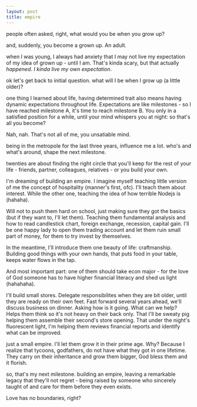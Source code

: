 ```yaml
---
layout: post
title: empire
--- 
```


people often asked, right, what would you be when you grow up?

and, suddenly, you become a grown up. An adult.

when I was young, I always had anxiety that I may not live my expectation of my idea of grown up - until I am. That's kinda scary, but that actually *happened*. *I kinda live my own expectation*.

ok let's get back to initial question. what will I be when I grow up (a little older)?

one thing I learned about life, having determined trait also means having dynamic expectations throughout life. Expectations are like milestones - so I have reached milestone A, it's time to reach milestone B. You only in a satisfied position for a while, until your mind whispers you at night: so that's all you become?

Nah, nah. That's not all of me, you unsatiable mind.

being in the metropole for the last three years, influence me a lot. who's and what's around, shape the next milestone.

twenties are about finding the right circle that you'll keep for the rest of your life - friends, partner, colleagues, relatives - or you build your own.

I'm dreaming of building an empire. I imagine myself teaching little version of me the concept of hospitality (manner's first, ofc). I'll teach them about interest. While the other one, teaching the idea of how terrible Nodejs is (hahaha). 

Will not to push them hard on school, just making sure they got the basics (but if they want to, I'll let them). Teaching them fundamental analysis and how to read candlestick chart, foreign exchange, recession, capital gain. I'll be one happy lady to open them trading account and let them ruin small part of money, for them to try invest by themselves.

In the meantime, I'll introduce them one beauty of life: craftmanship. Building good things with your own hands, that puts food in your table, keeps water flows in the tap.

And most important part: one of them should take econ major - for the love of God someone has to have higher financial literacy and shed us light (hahahaha).

I'll build small stores. Delegate responsibilites when they are bit older, until they are ready on their own feet. Fast forward several years ahead, we'll discuss business on dinner. Asking how is it going. What can we help? Helps them think so it's not heavy on their back only. That I'll be sweaty pig helping them assemble their second's store opening. That under the night's fluorescent light, I'm helping them reviews financial reports and identify what can be improved.

just a small empire. I'll let them grow it in their prime age. Why? Because I realize that tycoons, godfathers, do not have what they got in one lifetime. They carry on their inheritance and grow them bigger, God bless them and it florish.

so, that's my next milestone. building an empire, leaving a remarkable legacy that they'll not regret - being raised by someone who sincerely taught of and care for them before they even exists.

Love has no boundaries, right?